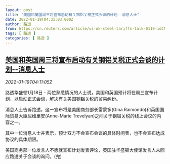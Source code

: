 ```yaml
---
layout: post
title: "美国和英国周三将宣布启动有关钢铝关税正式会谈的计划--消息人士"
date: 2022-01-19T04:31:03.000Z
author: 路透
from: https://cn.reuters.com/article/us-uk-steel-tariffs-talk-0119-idCNKBS2JT093
tags: [ 路透 ]
categories: [ 路透 ]
---
```

<!--1642566663000-->
[美国和英国周三将宣布启动有关钢铝关税正式会谈的计划--消息人士](https://cn.reuters.com/article/us-uk-steel-tariffs-talk-0119-idCNKBS2JT093)
------

<div>
<div><i>2022-01-19T04:11:05Z</i></div><p>路透华盛顿1月18日 - 两位熟悉情况的人士说，美国和英国预计将在周三宣布计划，以启动正式会谈，解决有关美国钢铝关税的贸易纠纷。</p><p>消息人士告诉路透，这一宣布将是美国商务部长雷蒙多(Gina Raimondo)和英国国际贸易大臣屈维里安(Anne-Marie Trevelyan)之间关于钢铝关税的线上会议的内容之一。</p><p>其中一位消息人士并表示，预计双方不会宣布会谈的具体时间表，也不会宣布达成协议的具体期限。</p><p>美国商务部一位发言人不愿就宣布计划发表评论，英国驻华盛顿大使馆发言人未回应路透关于会谈的询问。(完)</p>
</div>

